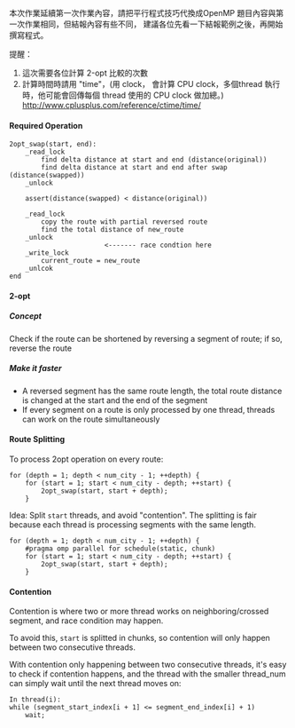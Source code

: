 本次作業延續第一次作業內容，請把平行程式技巧代換成OpenMP
題目內容與第一次作業相同，但結報內容有些不同，
建議各位先看一下結報範例之後，再開始撰寫程式。

提醒：
1. 這次需要各位計算 2-opt 比較的次數
2. 計算時間時請用 "time"，(用 clock， 會計算 CPU clock，多個thread 執行時，他可能會回傳每個 thread 使用的 CPU clock 做加總。)
http://www.cplusplus.com/reference/ctime/time/


#### Required Operation

```
2opt_swap(start, end):
    _read_lock
        find delta distance at start and end (distance(original))
        find delta distance at start and end after swap (distance(swapped))
    _unlock

    assert(distance(swapped) < distance(original))
    
    _read_lock
        copy the route with partial reversed route
        find the total distance of new_route
    _unlock
                        <------- race condtion here
    _write_lock
        current_route = new_route
    _unlcok
end
```


#### 2-opt

##### Concept
Check if the route can be shortened by reversing a segment of route; if so, reverse the route

##### Make it faster
* A reversed segment has the same route length, the total route distance is changed at the start and the end of the segment
* If every segment on a route is only processed by one thread, threads can work on the route simultaneously

#### Route Splitting
To process 2opt operation on every route:
```
for (depth = 1; depth < num_city - 1; ++depth) {
    for (start = 1; start < num_city - depth; ++start) {
        2opt_swap(start, start + depth);
    }
```

Idea: Split `start` threads, and avoid "contention". The splitting is fair because each thread is processing segments with the same length.

```
for (depth = 1; depth < num_city - 1; ++depth) {
    #pragma omp parallel for schedule(static, chunk)
    for (start = 1; start < num_city - depth; ++start) {
        2opt_swap(start, start + depth);
    }
```

#### Contention
Contention is where two or more thread works on neighboring/crossed segment, and race condition may happen.

To avoid this, `start` is splitted in chunks, so contention will only happen between two consecutive threads.

With contention only happening between two consecutive threads, it's easy to check if contention happens, and the thread with the smaller thread_num can simply wait until the next thread moves on:
```
In thread(i): 
while (segment_start_index[i + 1] <= segment_end_index[i] + 1)
    wait;    
```


